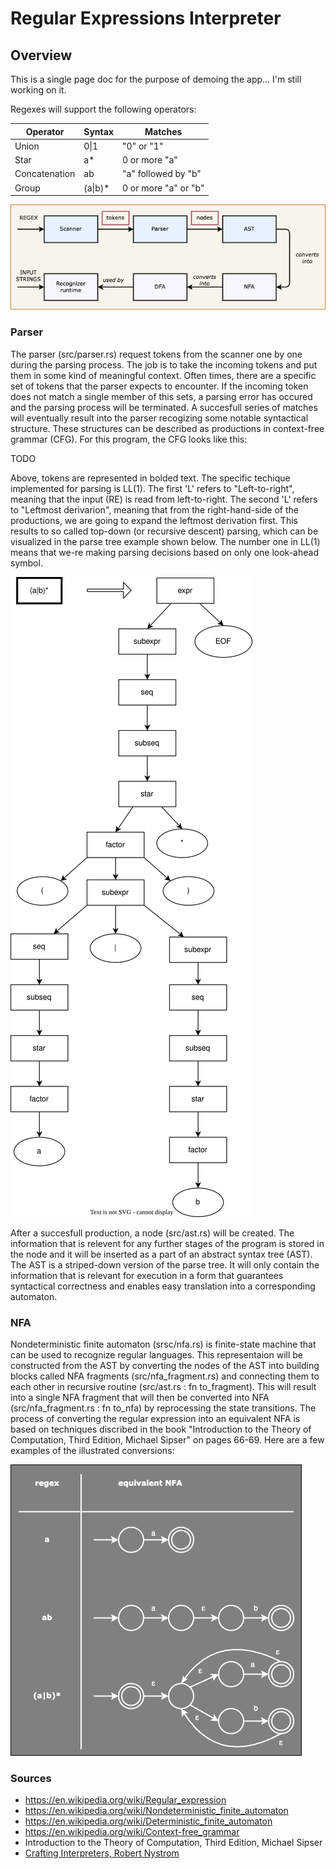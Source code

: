 # Regular Expressions Interpreter

## Overview

This is a single page doc for the purpose of demoing the app... I'm still working on it.

Regexes will support the following operators:

|Operator  |Syntax  | Matches|
--- | --- | --- |
|Union | 0\|1 | "0" or "1"|  
|Star |a* | 0 or more "a"|
|Concatenation | ab | "a" followed by "b"|
|Group | (a\|b)* | 0 or more "a" or "b"|


![](https://github.com/thiom/tiralab/blob/main/docs/img/rs-regex-overview.drawio.png)

### Parser

The parser (src/parser.rs) request tokens from the scanner one by one during the parsing process. 
The job is to take the incoming tokens and put them in some kind of meaningful context. Often times, 
there are a specific set of tokens that the parser expects to encounter. If the incoming token does not 
match a single member of this sets, a parsing error has occured and the parsing process will be 
terminated. A succesfull series of matches will eventually result into the parser recogizing some notable 
syntactical structure. These structures can be described as productions in context-free grammar (CFG). 
For this program, the CFG looks like this:

TODO

Above, tokens are represented in bolded text. The specific techique implemented for parsing is LL(1). The 
first 'L' refers to "Left-to-right", meaning that the input (RE) is read from left-to-right. The second 'L' 
refers to "Leftmost derivarion", meaning that from the right-hand-side of the productions, we are going to 
expand the leftmost derivation first. This results to so called top-down (or recursive descent) parsing, 
which can be visualized in the parse tree example shown below. The number one in LL(1) means that we-re making 
parsing decisions based on only one look-ahead symbol.

![](https://github.com/thiom/tiralab/blob/main/docs/img/parse_tree.svg)

After a succesfull production, a node (src/ast.rs) will be created. The information that is relevent for any further 
stages of the program is stored in the node and it will be inserted as a part of an abstract syntax tree (AST). The 
AST is a striped-down version of the parse tree. It will only contain the information that is relevant for execution 
in a form that guarantees syntactical correctness and enables easy translation into a corresponding automaton.


### NFA

Nondeterministic finite automaton (srsc/nfa.rs) is finite-state machine that can be used to recognize regular 
languages. This representaion will be constructed from the AST by converting the nodes of the AST into building 
blocks called NFA fragments (src/nfa_fragment.rs) and connecting them to each other in recursive routine 
(src/ast.rs : fn to_fragment). This will result into a single NFA fragment that will then be converted into NFA  
(src/nfa_fragment.rs : fn to_nfa) by reprocessing the state transitions. The process of converting the regular 
expression into an equivalent NFA is based on techniques discribed in the book "Introduction to the Theory of 
Computation, Third Edition, Michael Sipser" on pages 66-69. Here are a few examples of the illustrated conversions:

![](https://github.com/thiom/tiralab/blob/main/docs/img/regex_to_nfa.png)


### Sources

- https://en.wikipedia.org/wiki/Regular_expression 
- https://en.wikipedia.org/wiki/Nondeterministic_finite_automaton 
- https://en.wikipedia.org/wiki/Deterministic_finite_automaton 
- https://en.wikipedia.org/wiki/Context-free_grammar 
- Introduction to the Theory of Computation, Third Edition, Michael Sipser 
- [Crafting Interpreters, Robert Nystrom](https://craftinginterpreters.com/) 

